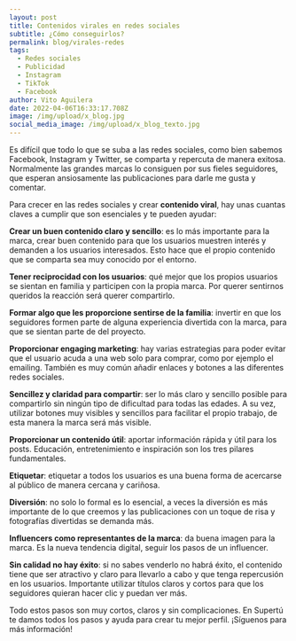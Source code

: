 ```yaml
---
layout: post
title: Contenidos virales en redes sociales
subtitle: ¿Cómo conseguirlos?
permalink: blog/virales-redes
tags:
  - Redes sociales
  - Publicidad
  - Instagram
  - TikTok
  - Facebook
author: Vito Aguilera
date: 2022-04-06T16:33:17.708Z
image: /img/upload/x_blog.jpg
social_media_image: /img/upload/x_blog_texto.jpg
---
```

Es difícil que todo lo que se suba a las redes sociales, como bien sabemos Facebook, Instagram y Twitter, se comparta y repercuta de manera exitosa. Normalmente las grandes marcas lo consiguen por sus fieles seguidores, que esperan ansiosamente las publicaciones para darle me gusta y comentar.

Para crecer en las redes sociales y crear **contenido viral**, hay unas cuantas claves a cumplir que son esenciales y te pueden ayudar:



**Crear un buen contenido claro y sencillo**: es lo más importante para la marca, crear buen contenido para que los usuarios muestren interés y demanden a los usuarios interesados. Esto hace que el propio contenido que se comparta sea muy conocido por el entorno.



**Tener reciprocidad con los usuarios**: qué mejor que los propios usuarios se sientan en familia y participen con la propia marca. Por querer sentirnos queridos la reacción será querer compartirlo.



**Formar algo que les proporcione sentirse de la familia**: invertir en que los seguidores formen parte de alguna experiencia divertida con la marca, para que se sientan parte de del proyecto.



**Proporcionar engaging marketing**: hay varias estrategias para poder evitar que el usuario acuda a una web solo para comprar, como por ejemplo el emailing. También es muy común añadir enlaces y botones a las diferentes redes sociales.



**Sencillez y claridad para compartir**: ser lo más claro y sencillo posible para compartirlo sin ningún tipo de dificultad para todas las edades. A su vez, utilizar botones muy visibles y sencillos para facilitar el propio trabajo, de esta manera la marca será más visible.



**Proporcionar un contenido útil**: aportar información rápida y útil para los posts. Educación, entretenimiento e inspiración son los tres pilares fundamentales.



**Etiquetar**: etiquetar a todos los usuarios es una buena forma de acercarse al público de manera cercana y cariñosa.



**Diversión**: no solo lo formal es lo esencial, a veces la diversión es más importante de lo que creemos y las publicaciones con un toque de risa y fotografías divertidas se demanda más.



**Influencers como representantes de la marca**: da buena imagen para la marca. Es la nueva tendencia digital, seguir los pasos de un influencer.



**Sin calidad no hay éxito**: si no sabes venderlo no habrá éxito, el contenido tiene que ser atractivo y claro para llevarlo a cabo y que tenga repercusión en los usuarios. Importante utilizar títulos claros y cortos para que los seguidores quieran hacer clic y puedan ver más.

Todo estos pasos son muy cortos, claros y sin complicaciones. En Supertú te damos todos los pasos y ayuda para crear tu mejor perfil. ¡Síguenos para más información!